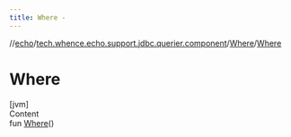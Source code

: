 ```yaml
---
title: Where -
---
```

//[echo](../../index.md)/[tech.whence.echo.support.jdbc.querier.component](../index.md)/[Where](index.md)/[Where](-where.md)



# Where  
[jvm]  
Content  
fun [Where](-where.md)()  



